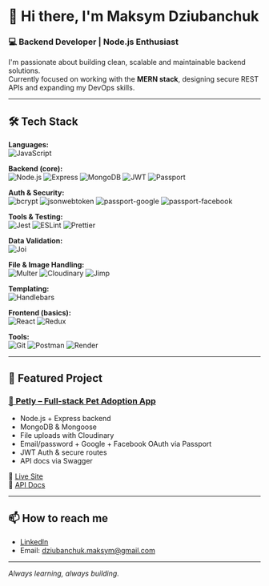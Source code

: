 # 👋 Hi there, I'm Maksym Dziubanchuk

### 💻 Backend Developer | Node.js Enthusiast

I'm passionate about building clean, scalable and maintainable backend solutions.  
Currently focused on working with the **MERN stack**, designing secure REST APIs and expanding my DevOps skills.

---

## 🛠 Tech Stack

**Languages:**  
![JavaScript](https://img.shields.io/badge/javascript-%23323330.svg?style=flat&logo=javascript)

**Backend (core):**  
![Node.js](https://img.shields.io/badge/-Node.js-green?logo=node.js)
![Express](https://img.shields.io/badge/-Express-black?logo=express)
![MongoDB](https://img.shields.io/badge/-MongoDB-brightgreen?logo=mongodb)
![JWT](https://img.shields.io/badge/-JWT-black?logo=jsonwebtokens)
![Passport](https://img.shields.io/badge/-Passport-blue)

**Auth & Security:**  
![bcrypt](https://img.shields.io/badge/-bcrypt-yellowgreen)
![jsonwebtoken](https://img.shields.io/badge/-JWT-black)
![passport-google](https://img.shields.io/badge/-GoogleAuth-lightblue)
![passport-facebook](https://img.shields.io/badge/-FacebookAuth-darkblue)

**Tools & Testing:**  
![Jest](https://img.shields.io/badge/-Jest-red?logo=jest)
![ESLint](https://img.shields.io/badge/-ESLint-blue?logo=eslint)
![Prettier](https://img.shields.io/badge/-Prettier-ff69b4?logo=prettier)

**Data Validation:**  
![Joi](https://img.shields.io/badge/-Joi-lightgreen)

**File & Image Handling:**  
![Multer](https://img.shields.io/badge/-Multer-orange)
![Cloudinary](https://img.shields.io/badge/-Cloudinary-blue?logo=cloudinary)
![Jimp](https://img.shields.io/badge/-Jimp-purple)

**Templating:**  
![Handlebars](https://img.shields.io/badge/-Handlebars-orange?logo=handlebarsdotnet)

**Frontend (basics):**  
![React](https://img.shields.io/badge/react-%2320232a.svg?style=flat&logo=react&logoColor=%2361DAFB)
![Redux](https://img.shields.io/badge/redux-%23593d88.svg?style=flat&logo=redux&logoColor=white)

**Tools:**  
![Git](https://img.shields.io/badge/git-%23F05033.svg?style=flat&logo=git)
![Postman](https://img.shields.io/badge/Postman-FF6C37?style=flat&logo=postman)
![Render](https://img.shields.io/badge/Render-%46E3B7.svg?style=flat&logo=render)

---

## 📌 Featured Project

### [🐾 Petly – Full-stack Pet Adoption App](https://github.com/MaksymDziubanchuk/petly-backend)

- Node.js + Express backend  
- MongoDB & Mongoose  
- File uploads with Cloudinary  
- Email/password + Google + Facebook OAuth via Passport  
- JWT Auth & secure routes  
- API docs via Swagger

🔗 [Live Site](https://petly-project.vercel.app/)  
🔗 [API Docs](https://petly-backend-6jdb.onrender.com/api-docs/)

---

## 📫 How to reach me

- [LinkedIn](https://www.linkedin.com/in/maksym-dziubanchuk-a6b981264/)
- Email: dziubanchuk.maksym@gmail.com

---

_Always learning, always building._
